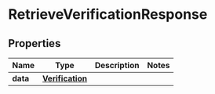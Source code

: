 

# RetrieveVerificationResponse


## Properties

| Name | Type | Description | Notes |
|------------ | ------------- | ------------- | -------------|
|**data** | [**Verification**](Verification.md) |  |  |



